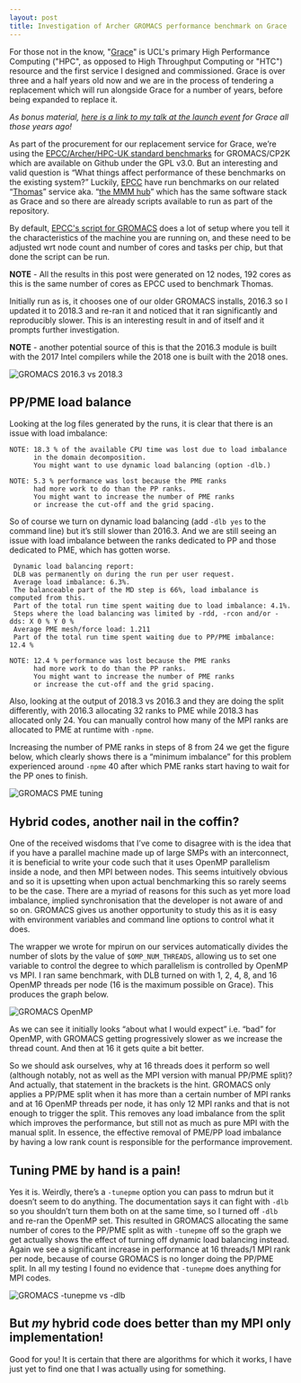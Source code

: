 ```yaml
---
layout: post
title: Investigation of Archer GROMACS performance benchmark on Grace
---
```


For those not in the know, "[Grace](https://wiki.rc.ucl.ac.uk/wiki/RC_Systems#Grace)" is UCL's primary High Performance Computing ("HPC", as opposed to High Throughput Computing or "HTC") resource and the first service I designed and commissioned.  Grace is over three and a half years old now and we are in the process of tendering a replacement which will run alongside Grace for a number of years, before being expanded to replace it.

*As bonus material, [here is a link to my talk at the launch event](https://www.youtube.com/watch?v=MnBrVeaEKiQ) for Grace all those years ago!*

As part of the procurement for our replacement service for Grace, we’re using the [EPCC/Archer/HPC-UK standard benchmarks](https://github.com/hpc-uk/archer-benchmarks) for GROMACS/CP2K which are available on Github under the GPL v3.0.  But an interesting and valid question is “What things affect performance of these benchmarks on the existing system?”  Luckily, [EPCC](https://www.epcc.ed.ac.uk/) have run benchmarks on our related “[Thomas](https://wiki.rc.ucl.ac.uk/wiki/Thomas)” service aka. “[the MMM hub](https://mmmhub.ac.uk/)” which has the same software stack as Grace and so there are already scripts available to run as part of the repository.

By default, [EPCC's script for GROMACS](https://github.com/hpc-uk/archer-benchmarks/blob/master/apps/GROMACS/large/run/Thomas/submit.sge) does a lot of setup where you tell it the characteristics of the machine you are running on, and these need to be adjusted wrt node count and number of cores and tasks per chip, but that done the script can be run.

**NOTE** - All the results in this post were generated on 12 nodes, 192 cores as this is the same number of cores as EPCC used to benchmark Thomas.

Initially run as is, it chooses one of our older GROMACS installs, 2016.3 so I updated it to 2018.3 and re-ran it and noticed that it ran significantly and reproducibly slower.  This is an interesting result in and of itself and it prompts further investigation.

**NOTE** - another potential source of this is that the 2016.3 module is built with the 2017 Intel compilers while the 2018 one is built with the 2018 ones.

![GROMACS 2016.3 vs 2018.3](/images/grom_18_16.png)

## PP/PME load balance

Looking at the log files generated by the runs, it is clear that there is an issue with load imbalance:

```
NOTE: 18.3 % of the available CPU time was lost due to load imbalance
      in the domain decomposition.
      You might want to use dynamic load balancing (option -dlb.)

NOTE: 5.3 % performance was lost because the PME ranks
      had more work to do than the PP ranks.
      You might want to increase the number of PME ranks
      or increase the cut-off and the grid spacing.
```

So of course we turn on dynamic load balancing (add `-dlb yes` to the command line) but it’s still slower than 2016.3.  And we are still seeing an issue with load imbalance between the ranks dedicated to PP and those dedicated to PME, which has gotten worse.

```
 Dynamic load balancing report:
 DLB was permanently on during the run per user request.
 Average load imbalance: 6.3%.
 The balanceable part of the MD step is 66%, load imbalance is computed from this.
 Part of the total run time spent waiting due to load imbalance: 4.1%.
 Steps where the load balancing was limited by -rdd, -rcon and/or -dds: X 0 % Y 0 %
 Average PME mesh/force load: 1.211
 Part of the total run time spent waiting due to PP/PME imbalance: 12.4 %

NOTE: 12.4 % performance was lost because the PME ranks
      had more work to do than the PP ranks.
      You might want to increase the number of PME ranks
      or increase the cut-off and the grid spacing.
```

Also, looking at the output of 2018.3 vs 2016.3 and they are doing the split differently, with 2016.3 allocating 32 ranks to PME while 2018.3 has allocated only 24.  You can manually control how many of the MPI ranks are allocated to PME at runtime with `-npme`.

Increasing the number of PME ranks in steps of 8 from 24 we get the figure below, which clearly shows there is a “minimum imbalance” for this problem experienced around `-npme` 40 after which PME ranks start having to wait for the PP ones to finish.

![GROMACS PME tuning](/images/grom_pme.png)

## Hybrid codes, another nail in the coffin?

One of the received wisdoms that I’ve come to disagree with is the idea that if you have a parallel machine made up of large SMPs with an interconnect, it is beneficial to write your code such that it uses OpenMP parallelism inside a node, and then MPI between nodes.  This seems intuitively obvious and so it is upsetting when upon actual benchmarking this so rarely seems to be the case.  There are a myriad of reasons for this such as yet more load imbalance, implied synchronisation that the developer is not aware of and so on.  GROMACS gives us another opportunity to study this as it is easy with environment variables and command line options to control what it does.

The wrapper we wrote for mpirun on our services automatically divides the number of slots by the value of `$OMP_NUM_THREADS`, allowing us to set one variable to control the degree to which parallelism is controlled by OpenMP vs MPI.  I ran same benchmark, with DLB turned on with 1, 2, 4, 8, and 16 OpenMP threads per node (16 is the maximum possible on Grace).  This produces the graph below.

![GROMACS OpenMP](/images/grom_omp.png)

As we can see it initially looks “about what I would expect” i.e. “bad” for OpenMP, with GROMACS getting progressively slower as we increase the thread count.  And then at 16 it gets quite a bit better.

So we should ask ourselves, why at 16 threads does it perform so well (although notably, not as well as the MPI version with manual PP/PME split)?  And actually, that statement in the brackets is the hint.  GROMACS only applies a PP/PME split when it has more than a certain number of MPI ranks and at 16 OpenMP threads per node, it has only 12 MPI ranks and that is not enough to trigger the split.  This removes any load imbalance from the split which improves the performance, but still not as much as pure MPI with the manual split.  In essence, the effective removal of PME/PP load imbalance by having a low rank count is responsible for the performance improvement.

## Tuning PME by hand is a pain!

Yes it is.  Weirdly, there’s a `-tunepme` option you can pass to mdrun but it doesn’t seem to do anything.  The documentation says it can fight with `-dlb` so you shouldn’t turn them both on at the same time, so I turned off `-dlb` and re-ran the OpenMP set.  This resulted in GROMACS allocating the same number of cores to the PP/PME split as with `-tunepme` off so the graph we get actually shows the effect of turning off dynamic load balancing instead.  Again we see a significant increase in performance at 16 threads/1 MPI rank per node, because of course GROMACS is no longer doing the PP/PME split.  In all my testing I found no evidence that `-tunepme` does anything for MPI codes.

![GROMACS -tunepme vs -dlb](/images/grom_dlb_omp.png)

## But *my* hybrid code does better than my MPI only implementation!

Good for you!  It is certain that there are algorithms for which it works, I have just yet to find one that I was actually using for something.
